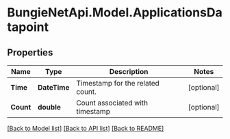
# BungieNetApi.Model.ApplicationsDatapoint

## Properties

Name | Type | Description | Notes
------------ | ------------- | ------------- | -------------
**Time** | **DateTime** | Timestamp for the related count. | [optional] 
**Count** | **double** | Count associated with timestamp | [optional] 

[[Back to Model list]](../README.md#documentation-for-models)
[[Back to API list]](../README.md#documentation-for-api-endpoints)
[[Back to README]](../README.md)

